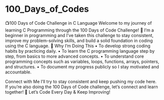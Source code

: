 # 100_Days_of_Codes
📺100 Days of Code Challenge in C Language
Welcome to my journey of learning C Programming through the 100 Days of Code Challenge! 🚀
I’m a beginner in programming and I’ve taken this challenge to stay consistent, improve my problem-solving skills, and build a solid foundation in coding using the C language.
📌 Why I’m Doing This
• To develop strong coding habits by practicing daily.
• To learn the C programming language step by step, from basics to more advanced concepts.
• To understand core programming concepts such as variables, loops, functions, arrays, pointers, and structures.
• To document my progress publicly so I stay motivated and accountable.

Connect with Me
I’ll try to stay consistent and keep pushing my code here. If you’re also doing the 100 Days of Code challenge, let’s connect and learn together!
🚀 Let’s Code Every Day & Keep Improving!
